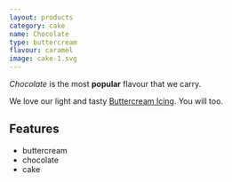 ```yaml
---
layout: products
category: cake
name: Chocolate
type: buttercream
flavour: caramel
image: cake-1.svg
---
```


*Chocolate* is the most **popular** flavour that we carry.

We love our light and tasty [Buttercream Icing](https://en.wikipedia.org/wiki/Buttercream). You will too.

<!-- 	# = h1 
		## = h2 
-->

## Features

- buttercream
- chocolate
- cake

<img src="{{site.baseurl}}/assets/cake-1.svg" class="icing-description" alt="">
